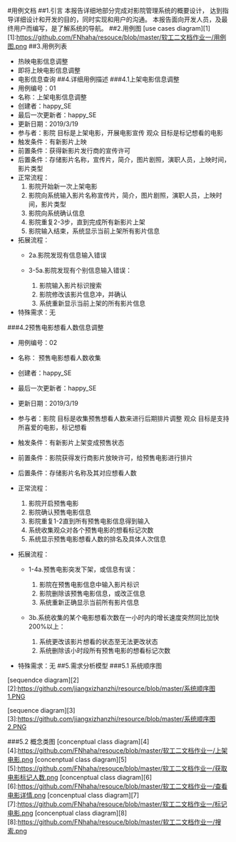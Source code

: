 #用例文档
##1.引言
    本报告详细地部分完成对影院管理系统的概要设计，
    达到指导详细设计和开发的目的，同时实现和用户的沟通。
    本报告面向开发人员，及最终用户而编写，是了解系统的导航。
##2.用例图
[use cases diagram][1]
[1]:https://github.com/FNhaha/resouce/blob/master/软工二文档作业一/用例图.png
##3.用例列表
- 热映电影信息调整
- 即将上映电影信息调整
- 电影信息查询
##4.详细用例描述
###4.1上架电影信息调整
- 用例编号：01
- 名称：上架电影信息调整
- 创建者：happy_SE
- 最后一次更新者：happy_SE
- 更新日期：2019/3/19
- 参与者：影院 目标是上架电影，开展电影宣传 观众 目标是标记想看的电影
- 触发条件：有新影片上映
- 前置条件：获得新影片发行商的宣传许可
- 后置条件：存储影片名称，宣传片，简介，图片剧照，演职人员，上映时间，影片类型
- 正常流程：  
    1. 影院开始新一次上架电影  
    2. 影院向系统输入影片名称宣传片，简介，图片剧照，演职人员，上映时间，影片类型   
    3. 影院向系统确认信息  
    4. 影院重复2-3步，直到完成所有新影片上架  
    5. 影院输入结束，系统显示当前上架所有影片信息  
- 拓展流程：
    * 2a.影院发现有信息输入错误

    * 3-5a.影院发现有个别信息输入错误：  
        1.  影院输入影片标识搜索  
        2.  影院修改该影片信息冲，并确认  
        3.  系统重新显示当前上架的所有影片信息  
- 特殊需求：无

###4.2预售电影想看人数信息调整
- 用例编号：02
- 名称： 预售电影想看人数收集
- 创建者：happy_SE
- 最后一次更新者：happy_SE
- 更新日期：2019/3/19
- 参与者：影院 目标是收集预售想看人数来进行后期排片调整 观众 目标是支持所喜爱的电影，标记想看
- 触发条件：有新影片上架变成预售状态
- 前置条件：影院获得发行商影片放映许可，给预售电影进行排片
- 后置条件：存储影片名称及其对应想看人数
- 正常流程：  
    1. 影院开启预售电影  
    2. 影院确认预售电影信息  
    3. 影院重复1-2直到所有预售电影信息得到输入  
    4. 系统收集观众对各个预售电影的想看标记次数  
    5. 系统显示预售电影想看人数的排名及具体人次信息  
- 拓展流程：  
    * 1-4a.预售电影突发下架，或信息有误：  
        1. 影院在预售电影信息中输入影片标识  
        2. 影院删除该预售电影信息，或改正信息  
        3. 系统重新正确显示当前所有影片信息  
        
    * 3b.系统收集的某个电影想看次数在一小时内的增长速度突然同比加快200%以上：  
        1. 系统更改该影片想看的状态至无法更改状态  
        2. 系统删除该小时段所有预售电影的想看标记次数  
        
-    特殊需求：无
##5.需求分析模型
###5.1 系统顺序图

[sequendce diagram][2]
[2]:https://github.com/jiangxizhanzhi/resource/blob/master/系统顺序图1.PNG

[sequence diagram][3]
[3]:https://github.com/jiangxizhanzhi/resource/blob/master/系统顺序图2.PNG
      
###5.2 概念类图
[concenptual class diagram][4]
[4]:https://github.com/FNhaha/resouce/blob/master/软工二文档作业一/上架电影.png
[concenptual class diagram][5]
[5]:https://github.com/FNhaha/resouce/blob/master/软工二文档作业一/获取电影标记人数.png
[concenptual class diagram][6]
[6]:https://github.com/FNhaha/resouce/blob/master/软工二文档作业一/查看电影详情.png
[concenptual class diagram][7]
[7]:https://github.com/FNhaha/resouce/blob/master/软工二文档作业一/标记电影.png
[concenptual class diagram][8]
[8]:https://github.com/FNhaha/resouce/blob/master/软工二文档作业一/搜索.png
